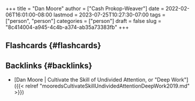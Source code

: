 +++
title = "Dan Moore"
author = ["Cash Prokop-Weaver"]
date = 2022-02-06T16:01:00-08:00
lastmod = 2023-07-25T10:27:30-07:00
tags = ["person", "person"]
categories = ["person"]
draft = false
slug = "8c414004-a945-4c4b-a374-ab35a73383fb"
+++

## Flashcards {#flashcards}


## Backlinks {#backlinks}

-   [Dan Moore | Cultivate the Skill of Undivided Attention, or "Deep Work"]({{< relref "mooredsCultivateSkillUndividedAttentionDeepWork2019.md" >}})
